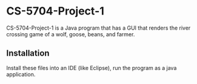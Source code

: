 # CS-5704-Project-1

CS-5704-Project-1 is a Java program that has a GUI that renders the river crossing game of a wolf, goose, beans, and farmer.

## Installation

Install these files into an IDE (like Eclipse), run the program as a java application.
